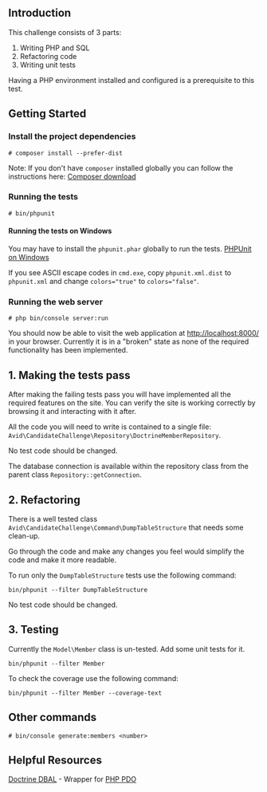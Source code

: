 
## Introduction

This challenge consists of 3 parts:

1. Writing PHP and SQL
2. Refactoring code
3. Writing unit tests

Having a PHP environment installed and configured is a prerequisite to this test.

## Getting Started

### Install the project dependencies

    # composer install --prefer-dist

Note: If you don't have `composer` installed globally you can follow the instructions here: [Composer download](https://getcomposer.org/download/)

### Running the tests

    # bin/phpunit

#### Running the tests on Windows

You may have to install the `phpunit.phar` globally to run the tests. [PHPUnit on Windows](https://phpunit.de/manual/current/en/installation.html#installation.phar.windows)

If you see ASCII escape codes in `cmd.exe`, copy `phpunit.xml.dist` to `phpunit.xml` and change `colors="true"` to `colors="false"`.

### Running the web server

    # php bin/console server:run

You should now be able to visit the web application at [http://localhost:8000/](http://localhost:8000/) in your browser.
Currently it is in a "broken" state as none of the required functionality has been implemented.

## 1. Making the tests pass

After making the failing tests pass you will have implemented all the required features on the site.
You can verify the site is working correctly by browsing it and interacting with it after.

All the code you will need to write is contained to a single file: `Avid\CandidateChallenge\Repository\DoctrineMemberRepository`.

No test code should be changed.

The database connection is available within the repository class from the parent class `Repository::getConnection`.

## 2. Refactoring

There is a well tested class `Avid\CandidateChallenge\Command\DumpTableStructure` that needs some clean-up.

Go through the code and make any changes you feel would simplify the code and make it more readable.

To run only the `DumpTableStructure` tests use the following command:

    bin/phpunit --filter DumpTableStructure

No test code should be changed.

## 3. Testing

Currently the `Model\Member` class is un-tested. Add some unit tests for it.

    bin/phpunit --filter Member

To check the coverage use the following command:

    bin/phpunit --filter Member --coverage-text

## Other commands

    # bin/console generate:members <number>

## Helpful Resources

[Doctrine DBAL](http://docs.doctrine-project.org/projects/doctrine-dbal/en/latest/) - Wrapper for [PHP PDO](http://www.php.net/manual/en/book.pdo.php)
